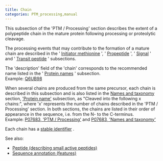 ```yaml
---
title: Chain
categories: PTM_processing,manual
---
```


This subsection of the 'PTM / Processing' section describes the extent of a polypeptide chain in the mature protein following processing or proteolytic cleavage.

The processing events that may contribute to the formation of a mature chain are described in the ' [Initiator methionine](http://www.uniprot.org/manual/init_met) ', ' [Propeptide](http://www.uniprot.org/manual/propep) ', ' [Signal](http://www.uniprot.org/manual/signal) ' and ' [Transit peptide](http://www.uniprot.org/manual/transit) ' subsections.

The 'description' field of the 'chain' corresponds to the recommended name listed in the ' [Protein names](http://www.uniprot.org/manual/protein_names) ' subsection.  
Example: [Q6UB98](http://www.uniprot.org/uniprotkb/Q6UB98#ptm_processing)

When several chains are produced from the same precursor, each chain is described in this subsection and is also listed in the [Names and taxonomy](http://www.uniprot.org/help/names%5Fand%5Ftaxonomy%5Fsection) section, ['Protein name'](http://www.uniprot.org/manual/protein%5Fname) subsection, as "Cleaved into the following x chains:", where 'x' represents the number of chains described in the 'PTM / Processing' section. In both sections, the chains are listed in their order of appearance in the sequence, i.e. from the N- to the C-terminus.  
Example: [P07683, 'PTM / Processing'](http://www.uniprot.org/uniprotkb/P07683#ptm%5Fprocessing) and [P07683, 'Names and taxonomy'](http://www.uniprot.org/uniprotkb/P07683#names%5Fand%5Ftaxonomy)

Each chain has a [stable identifier](http://www.uniprot.org/help/sequence%5Fannotation#annotation%5Fid) .

See also:

-   [Peptide (describing small active peptides)](http://www.uniprot.org/manual/peptide)
-   [Sequence annotation (features)](http://www.uniprot.org/help/sequence%5Fannotation)
